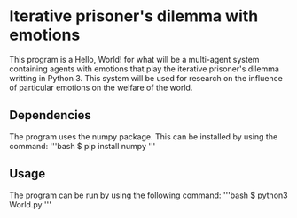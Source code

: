 # Iterative prisoner's dilemma with emotions
This program is a Hello, World! for what will be a multi-agent system containing agents with emotions that play the iterative prisoner's dilemma writting in Python 3. This system will be used for research on the influence of particular emotions on the welfare of the world.

## Dependencies 
The program uses the numpy package. This can be installed by using the command:
'''bash
$ pip install numpy
'''

## Usage
The program can be run by using the following command:
'''bash
$ python3 World.py
'''